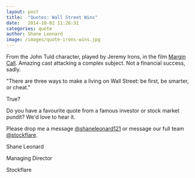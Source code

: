 ```yaml
---
layout: post
title:  "Quotes: Wall Street Wins"
date:   2014-10-02 11:26:31
categories: quote
author: Shane Leonard
image: /images/quote-irons-wins.jpg
---
```


From the John Tuld character, played by Jeremy Irons, in the film [Margin Call](http://www.imdb.com/title/tt1615147/). Amazing cast attacking a complex subject. Not a financial success, sadly.

"There are three ways to make a living on Wall Street: be first, be smarter, or cheat."

True?

Do you have a favourite quote from a famous investor or stock market pundit? We'd love to hear it.

Please drop me a message [@shaneleonard121](https://twitter.com/shaneleonard121) or message our full team [@stockflare](https://twitter.com/stockflare).

Shane Leonard

Managing Director

Stockflare